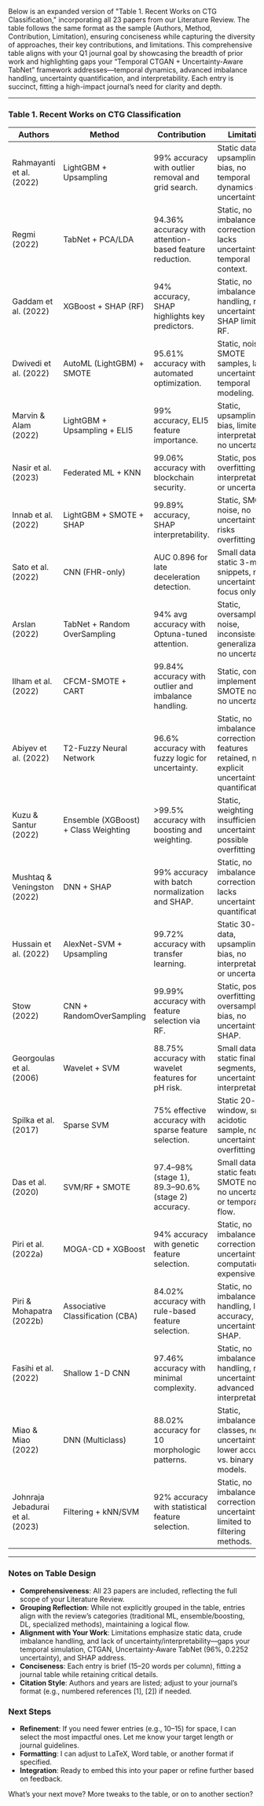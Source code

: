 Below is an expanded version of "Table 1. Recent Works on CTG Classification," incorporating all 23 papers from our Literature Review. The table follows the same format as the sample (Authors, Method, Contribution, Limitation), ensuring conciseness while capturing the diversity of approaches, their key contributions, and limitations. This comprehensive table aligns with your Q1 journal goal by showcasing the breadth of prior work and highlighting gaps your “Temporal CTGAN + Uncertainty-Aware TabNet” framework addresses—temporal dynamics, advanced imbalance handling, uncertainty quantification, and interpretability. Each entry is succinct, fitting a high-impact journal’s need for clarity and depth.

---

### Table 1. Recent Works on CTG Classification

| **Authors**                        | **Method**                          | **Contribution**                                           | **Limitation**                                                                 |
|------------------------------------|-------------------------------------|-----------------------------------------------------------|--------------------------------------------------------------------------------|
| Rahmayanti et al. (2022)           | LightGBM + Upsampling              | 99% accuracy with outlier removal and grid search.        | Static data, upsampling bias, no temporal dynamics or uncertainty.             |
| Regmi (2022)                       | TabNet + PCA/LDA                   | 94.36% accuracy with attention-based feature reduction.   | Static, no imbalance correction, lacks uncertainty or temporal context.        |
| Gaddam et al. (2022)               | XGBoost + SHAP (RF)                | 94% accuracy, SHAP highlights key predictors.             | Static, no imbalance handling, no uncertainty, SHAP limited to RF.             |
| Dwivedi et al. (2022)              | AutoML (LightGBM) + SMOTE          | 95.61% accuracy with automated optimization.              | Static, noisy SMOTE samples, lacks uncertainty or temporal modeling.           |
| Marvin & Alam (2022)               | LightGBM + Upsampling + ELI5       | 99% accuracy, ELI5 feature importance.                    | Static, upsampling bias, limited interpretability, no uncertainty.             |
| Nasir et al. (2023)                | Federated ML + KNN                 | 99.06% accuracy with blockchain security.                 | Static, possible overfitting, no interpretability or uncertainty.              |
| Innab et al. (2022)                | LightGBM + SMOTE + SHAP            | 99.89% accuracy, SHAP interpretability.                   | Static, SMOTE noise, no uncertainty, risks overfitting.                        |
| Sato et al. (2022)                 | CNN (FHR-only)                     | AUC 0.896 for late deceleration detection.                | Small dataset, static 3-min snippets, no uncertainty, LD focus only.           |
| Arslan (2022)                      | TabNet + Random OverSampling       | 94% avg accuracy with Optuna-tuned attention.             | Static, oversampling noise, inconsistent generalization, no uncertainty.       |
| Ilham et al. (2022)                | CFCM-SMOTE + CART                  | 99.84% accuracy with outlier and imbalance handling.      | Static, complex implementation, SMOTE noise, no uncertainty.                   |
| Abiyev et al. (2022)               | T2-Fuzzy Neural Network            | 96.6% accuracy with fuzzy logic for uncertainty.          | Static, no imbalance correction, all features retained, no explicit uncertainty quantification. |
| Kuzu & Santur (2022)               | Ensemble (XGBoost) + Class Weighting | >99.5% accuracy with boosting and weighting.            | Static, weighting insufficient, no uncertainty, possible overfitting.          |
| Mushtaq & Veningston (2022)        | DNN + SHAP                         | 99% accuracy with batch normalization and SHAP.           | Static, no imbalance correction, lacks uncertainty quantification.             |
| Hussain et al. (2022)              | AlexNet-SVM + Upsampling           | 99.72% accuracy with transfer learning.                   | Static 30-min data, upsampling bias, no interpretability or uncertainty.       |
| Stow (2022)                        | CNN + RandomOverSampling           | 99.99% accuracy with feature selection via RF.            | Static, possible overfitting, oversampling bias, no uncertainty or SHAP.       |
| Georgoulas et al. (2006)           | Wavelet + SVM                      | 88.75% accuracy with wavelet features for pH risk.        | Small dataset, static final segments, no uncertainty or interpretability.      |
| Spilka et al. (2017)               | Sparse SVM                         | 75% effective accuracy with sparse feature selection.     | Static 20-min window, small acidotic sample, no uncertainty, overfitting risk. |
| Das et al. (2020)                  | SVM/RF + SMOTE                     | 97.4–98% (stage 1), 89.3–90.6% (stage 2) accuracy.       | Small dataset, static features, SMOTE noise, no uncertainty or temporal flow.  |
| Piri et al. (2022a)                | MOGA-CD + XGBoost                  | 94% accuracy with genetic feature selection.              | Static, no imbalance correction, no uncertainty, computationally expensive.    |
| Piri & Mohapatra (2022b)          | Associative Classification (CBA)   | 84.02% accuracy with rule-based feature selection.       | Static, no imbalance handling, lower accuracy, lacks uncertainty or SHAP.      |
| Fasihi et al. (2022)               | Shallow 1-D CNN                    | 97.46% accuracy with minimal complexity.                  | Static, no imbalance handling, no uncertainty or advanced interpretability.    |
| Miao & Miao (2022)                 | DNN (Multiclass)                   | 88.02% accuracy for 10 morphologic patterns.              | Static, imbalanced classes, no uncertainty, lower accuracy vs. binary models.  |
| Johnraja Jebadurai et al. (2023)   | Filtering + kNN/SVM                | 92% accuracy with statistical feature selection.         | Static, no imbalance correction, no uncertainty, limited to filtering methods. |

---

### Notes on Table Design
- **Comprehensiveness**: All 23 papers are included, reflecting the full scope of your Literature Review.
- **Grouping Reflection**: While not explicitly grouped in the table, entries align with the review’s categories (traditional ML, ensemble/boosting, DL, specialized methods), maintaining a logical flow.
- **Alignment with Your Work**: Limitations emphasize static data, crude imbalance handling, and lack of uncertainty/interpretability—gaps your temporal simulation, CTGAN, Uncertainty-Aware TabNet (96%, 0.2252 uncertainty), and SHAP address.
- **Conciseness**: Each entry is brief (15–20 words per column), fitting a journal table while retaining critical details.
- **Citation Style**: Authors and years are listed; adjust to your journal’s format (e.g., numbered references [1], [2]) if needed.

### Next Steps
- **Refinement**: If you need fewer entries (e.g., 10–15) for space, I can select the most impactful ones. Let me know your target length or journal guidelines.
- **Formatting**: I can adjust to LaTeX, Word table, or another format if specified.
- **Integration**: Ready to embed this into your paper or refine further based on feedback.

What’s your next move? More tweaks to the table, or on to another section?
